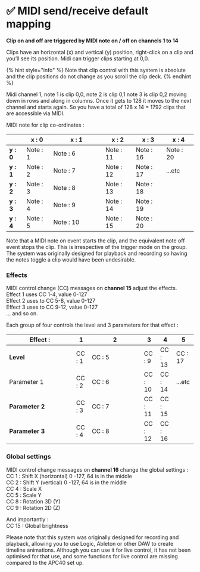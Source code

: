 # ✅ MIDI send/receive default mapping

**Clip on and off are triggered by MIDI note on / off on channels 1 to 14**

Clips have an horizontal (x) and vertical (y) position, right-click on a clip and you’ll see its position. Midi can trigger clips starting at 0,0.

{% hint style="info" %}
Note that clip control with this system is absolute and the clip positions do not change as you scroll the clip deck.&#x20;
{% endhint %}

Midi channel 1, note 1 is clip 0,0, note 2 is clip 0,1 note 3 is clip 0,2 moving down in rows and along in columns. Once it gets to 128 it moves to the next channel and starts again. So you have a total of 128 x 14 = 1792 clips that are accessible via MIDI.

MIDI note for clip co-ordinates :&#x20;

<table><thead><tr><th></th><th>x : 0</th><th width="124">x : 1</th><th>x : 2</th><th>x : 3</th><th>x : 4</th></tr></thead><tbody><tr><td><strong>y : 0</strong></td><td>Note : 1</td><td>Note : 6</td><td>Note : 11</td><td>Note : 16</td><td>Note : 20 </td></tr><tr><td><strong>y : 1</strong></td><td>Note : 2</td><td>Note : 7</td><td>Note : 12</td><td>Note : 17</td><td>...etc</td></tr><tr><td><strong>y : 2</strong></td><td>Note : 3</td><td>Note : 8</td><td>Note : 13</td><td>Note : 18</td><td></td></tr><tr><td><strong>y : 3</strong></td><td>Note : 4</td><td>Note : 9</td><td>Note : 14</td><td>Note : 19</td><td></td></tr><tr><td><strong>y : 4</strong></td><td>Note : 5</td><td>Note : 10</td><td>Note : 15</td><td>Note : 20</td><td></td></tr></tbody></table>

Note that a MIDI note on event starts the clip, and the equivalent note off event stops the clip. This is irrespective of the trigger mode on the group. The system was originally designed for playback and recording so having the notes toggle a clip would have been undesirable.

### **Effects**

MIDI control change (CC) messages on **channel 15** adjust the effects.\
Effect 1 uses CC 1-4, value 0-127\
Effect 2 uses to CC 5-8, value 0-127\
Effect 3 uses to CC 9-12, value 0-127\
… and so on.

Each group of four controls the level and 3 parameters for that effect :&#x20;

<table><thead><tr><th width="164">Effect :</th><th>1</th><th width="124">2</th><th>3</th><th>4</th><th>5</th></tr></thead><tbody><tr><td><strong>Level</strong></td><td>CC : 1</td><td>CC : 5</td><td>CC : 9</td><td>CC : 13</td><td>CC : 17</td></tr><tr><td>Parameter 1</td><td>CC : 2</td><td>CC : 6</td><td>CC : 10</td><td>CC : 14</td><td>...etc</td></tr><tr><td><strong>Parameter 2</strong></td><td>CC : 3</td><td>CC : 7</td><td>CC : 11</td><td>CC : 15</td><td></td></tr><tr><td><strong>Parameter 3</strong></td><td>CC : 4 </td><td>CC : 8</td><td>CC : 12</td><td>CC : 16</td><td></td></tr></tbody></table>

### **Global settings**

MIDI control change messages on **channel 16** change the global settings :\
CC 1 : Shift X (horizontal) 0 -127, 64 is in the middle\
CC 2 : Shift Y (vertical) 0 -127, 64 is in the middle\
CC 4 : Scale X\
CC 5 : Scale Y\
CC 8 : Rotation 3D (Y)\
CC 9 : Rotation 2D (Z)

And importantly :\
CC 15 : Global brightness

Please note that this system was originally designed for recording and playback, allowing you to use Logic, Ableton or other DAW to create timeline animations. Although you can use it for live control, it has not been optimised for that use, and some functions for live control are missing compared to the APC40 set up.
